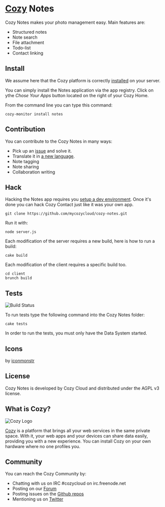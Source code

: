 # [Cozy](http://cozy.io) Notes

Cozy Notes makes your photo management easy. Main features are: 

* Structured notes
* Note search
* File attachment
* Todo-list
* Contact linking

## Install

We assume here that the Cozy platform is correctly [installed](http://cozy.io/host/install.html)
 on your server.

You can simply install the Notes application via the app registry. Click on ythe *Chose Your Apps* button located on the right of your Cozy Home.

From the command line you can type this command:

    cozy-monitor install notes


## Contribution

You can contribute to the Cozy Notes in many ways:

* Pick up an [issue](https://github.com/mycozycloud/cozy-notes/issues?state=open) and solve it.
* Translate it in [a new language](https://github.com/mycozycloud/cozy-notes/tree/master/client/app/locales).
* Note tagging
* Note sharing
* Collaboration writing


## Hack

Hacking the Notes app requires you [setup a dev environment](http://cozy.io/hack/getting-started/). Once it's done you can hack Cozy Contact just like it was your own app.

    git clone https://github.com/mycozycloud/cozy-notes.git

Run it with:

    node server.js

Each modification of the server requires a new build, here is how to run a
build:

    cake build

Each modification of the client requires a specific build too.

    cd client
    brunch build

## Tests

![Build
Status](https://travis-ci.org/mycozycloud/cozy-notes.png?branch=master)

To run tests type the following command into the Cozy Notes folder:

    cake tests

In order to run the tests, you must only have the Data System started.

## Icons

by [iconmonstr](http://iconmonstr.com/)

## License

Cozy Notes is developed by Cozy Cloud and distributed under the AGPL v3 license.

## What is Cozy?

![Cozy Logo](https://raw.github.com/mycozycloud/cozy-setup/gh-pages/assets/images/happycloud.png)

[Cozy](http://cozy.io) is a platform that brings all your web services in the
same private space.  With it, your web apps and your devices can share data
easily, providing you
with a new experience. You can install Cozy on your own hardware where no one
profiles you.

## Community

You can reach the Cozy Community by:

* Chatting with us on IRC #cozycloud on irc.freenode.net
* Posting on our [Forum](https://groups.google.com/forum/?fromgroups#!forum/cozy-cloud)
* Posting issues on the [Github repos](https://github.com/mycozycloud/)
* Mentioning us on [Twitter](http://twitter.com/mycozycloud)
